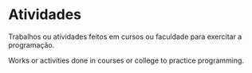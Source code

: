 # Atividades

Trabalhos ou atividades feitos em cursos ou faculdade para exercitar a programação.

Works or activities done in courses or college to practice programming.

